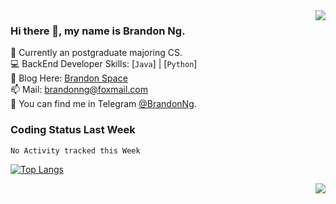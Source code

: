 <img  align="right" src="https://github-readme-stats.vercel.app/api?username=brandon0824&show_icons=true&count_private=true&hide_title=true">

### Hi there 👋, my name is Brandon Ng.

🌱 Currently an postgraduate majoring CS.  
💻 BackEnd Developer Skills: [`Java`] | [`Python`]  
📝 Blog Here: [Brandon Space](https://brandonng.tech)  
📫 Mail: brandonng@foxmail.com  
:newspaper: You can find me in Telegram [@BrandonNg](https://t.me/BrandonNg24).  

### Coding Status Last Week
<!--START_SECTION:waka-->
```text
No Activity tracked this Week
```
<!--END_SECTION:waka-->

[![Top Langs](https://github-readme-stats.vercel.app/api/top-langs/?username=brandon0824&layout=compact)](https://github.com/brandon0824)  

<img  align="right" src="https://github-readme-stats.vercel.app/api/top-langs/?username=brandon0824&layout=compact">

